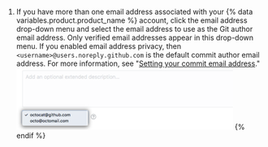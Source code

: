 
1. If you have more than one email address associated with your {% data variables.product.product_name %} account, click the email address drop-down menu and select the email address to use as the Git author email address. Only verified email addresses appear in this drop-down menu. If you enabled email address privacy, then `<username>@users.noreply.github.com` is the default commit author email address.  For more information, see "[Setting your commit email address](/articles/setting-your-commit-email-address)."
![Choose commit email addresses](/assets/images/help/repository/choose-commit-email-address.png)
{% endif %}
